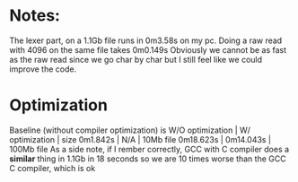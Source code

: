 # Notes:
The lexer part, on a 1.1Gb file runs in 0m3.58s on my pc.
Doing a raw read with 4096 on the same file takes 0m0.149s
Obviously we cannot be as fast as the raw read since we go char by char but I still feel like we could improve the code.

# Optimization
Baseline (without compiler optimization) is 
W/O optimization    | W/ optimization   | size
  0m1.842s          | N/A               | 10Mb file
  0m18.623s         | 0m14.043s         | 100Mb file
As a side note, if I rember correctly, GCC with C compiler does a **similar** thing in 1.1Gb in 18 seconds so we are 10 times
worse than the GCC C compiler, which is ok